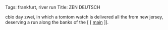 Tags: frankfurt, river run
Title: ZEN DEUTSCH
  
cbio day zwei, in which a tomtom watch is delivered all the from new jersey, deserving a run along the banks of the [ [ [main](https://www.strava.com/activities/3317360743) ]].